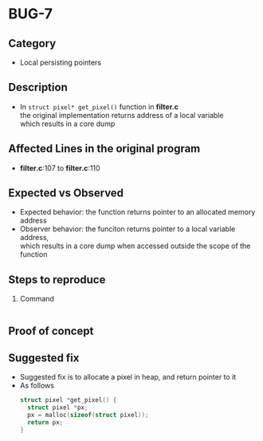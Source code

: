 # BUG-7

## Category
- Local persisting pointers

## Description
- In `struct pixel* get_pixel()` function in **filter.c**<br>
the original implementation returns address of a local variable<br>
which results in a core dump

## Affected Lines in the original program
- **filter.c**:107 to **filter.c**:110

## Expected vs Observed
- Expected behavior: the function returns pointer to an allocated memory address
- Observer behavior: the funciton returns pointer to a local variable address, <br>
which results in a core dump when accessed outside the scope of the function 

## Steps to reproduce 

1. Command 
    ```bash

    ```

## Proof of concept


## Suggested fix
- Suggested fix is to allocate a pixel in heap, and return pointer to it<br>
- As follows
    ```c++
    struct pixel *get_pixel() {
      struct pixel *px;
      px = malloc(sizeof(struct pixel));
      return px;
    }
    ```